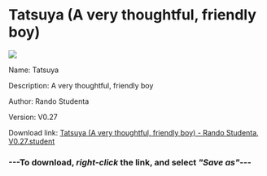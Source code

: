 # Tatsuya (A very thoughtful, friendly boy)

<img src = "https://raw.githubusercontent.com/Arbiter1223/Koukou-Gurashi-Custom-Students/master/Students/Files/Tatsuya%20(A%20very%20thoughtful%2C%20friendly%20boy).png">

Name: Tatsuya

Description: A very thoughtful, friendly boy

Author: Rando Studenta

Version: V0.27

Download link: <a href="https://raw.githubusercontent.com/Arbiter1223/Koukou-Gurashi-Custom-Students/master/Students/Files/Tatsuya%20(A%20very%20thoughtful%2C%20friendly%20boy)%20-%20Rando%20Studenta%2C%20V0.27.student">Tatsuya (A very thoughtful, friendly boy) - Rando Studenta, V0.27.student</a>

### ---**To download, _right-click_ the link, and select _"Save as"_**---

